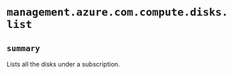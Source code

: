 # `management.azure.com.compute.disks.list`

## `summary`
Lists all the disks under a subscription.


